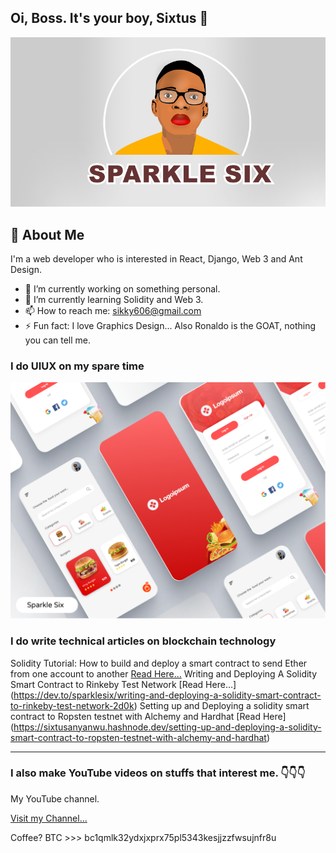 ## Oi, Boss. It's your boy, Sixtus 👋
![Yours Truly](sparklehalf.PNG)


## 🚀 About Me
I'm a web developer who is interested in React, Django, Web 3 and Ant Design.
- 🔭 I’m currently working on something personal.
- 🌱 I’m currently learning Solidity and Web 3.
- 📫 How to reach me: sikky606@gmail.com
- ⚡ Fun fact: I love Graphics Design... Also Ronaldo is the GOAT, nothing you can tell me.

### I do UIUX on my spare time
![Yours Truly](mobile-app.png)

### I do write technical articles on blockchain technology

Solidity Tutorial: How to build and deploy a smart contract to send Ether from one account to another [Read Here...](https://dev.to/sparklesix/solidity-tutorial-how-to-build-and-deploy-a-smart-contract-to-send-ether-from-one-account-to-another-n54)
Writing and Deploying A Solidity Smart Contract to Rinkeby Test Network [Read Here…] (https://dev.to/sparklesix/writing-and-deploying-a-solidity-smart-contract-to-rinkeby-test-network-2d0k)
Setting up and Deploying a solidity smart contract to Ropsten testnet with Alchemy and Hardhat [Read Here] (https://sixtusanyanwu.hashnode.dev/setting-up-and-deploying-a-solidity-smart-contract-to-ropsten-testnet-with-alchemy-and-hardhat)

****

### I also make YouTube videos on stuffs that interest me. 👇👇👇
My YouTube channel.

[ Visit my Channel...](https://www.youtube.com/channel/UCOEBIndIvs57G9REdqQtIwg)


Coffee? BTC >>> bc1qmlk32ydxjxprx75pl5343kesjjzzfwsujnfr8u

<!--
**sparkle666/sparkle666** is a ✨ _special_ ✨ repository because its `README.md` (this file) appears on your GitHub profile.

Here are some ideas to get you started:

- 🔭 I’m currently working on ...
- 🌱 I’m currently learning ...
- 👯 I’m looking to collaborate on ...
- 🤔 I’m looking for help with ...
- 💬 Ask me about ...
- 📫 How to reach me: ...
- 😄 Pronouns: ...
- ⚡ Fun fact: ...
-->
